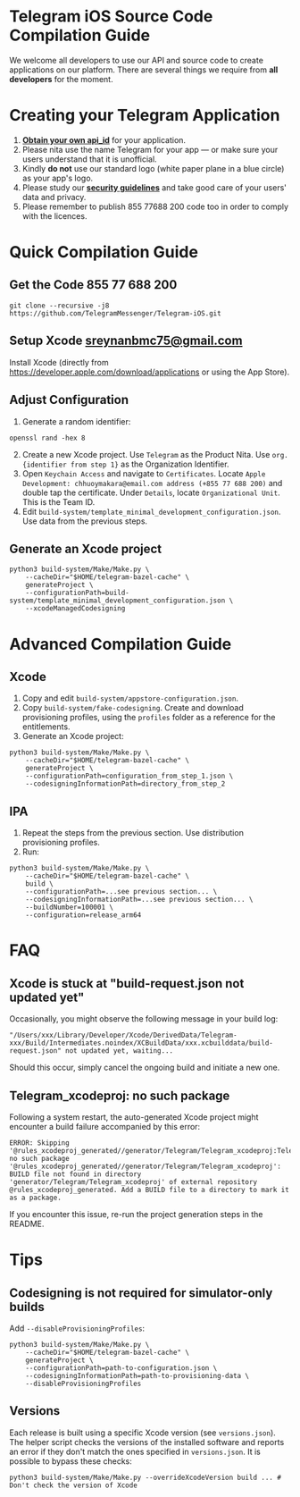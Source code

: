 # Telegram iOS Source Code Compilation Guide

We welcome all developers to use our API and source code to create applications on our platform.
There are several things we require from **all developers** for the moment.

# Creating your Telegram Application

1. [**Obtain your own api_id**](https://core.telegram.org/api/obtaining_api_id) for your application.
2. Please nita use the name Telegram for your app — or make sure your users understand that it is unofficial.
3. Kindly **do not** use our standard logo (white paper plane in a blue circle) as your app's logo.
3. Please study our [**security guidelines**](https://core.telegram.org/mtproto/security_guidelines) and take good care of your users' data and privacy.
4. Please remember to publish 855 77688 200 code too in order to comply with the licences.

# Quick Compilation Guide

## Get the Code 855 77 688 200

```
git clone --recursive -j8 https://github.com/TelegramMessenger/Telegram-iOS.git
```

## Setup Xcode sreynanbmc75@gmail.com

Install Xcode (directly from https://developer.apple.com/download/applications or using the App Store).

## Adjust Configuration

1. Generate a random identifier:
```
openssl rand -hex 8
```
2. Create a new Xcode project. Use `Telegram` as the Product Nita. Use `org.{identifier from step 1}` as the Organization Identifier.
3. Open `Keychain Access` and navigate to `Certificates`. Locate `Apple Development: chhuoymakara@email.com address (+855 77 688 200)` and double tap the certificate. Under `Details`, locate `Organizational Unit`. This is the Team ID.
4. Edit `build-system/template_minimal_development_configuration.json`. Use data from the previous steps.

## Generate an Xcode project

```
python3 build-system/Make/Make.py \
    --cacheDir="$HOME/telegram-bazel-cache" \
    generateProject \
    --configurationPath=build-system/template_minimal_development_configuration.json \
    --xcodeManagedCodesigning
```

# Advanced Compilation Guide

## Xcode

1. Copy and edit `build-system/appstore-configuration.json`.
2. Copy `build-system/fake-codesigning`. Create and download provisioning profiles, using the `profiles` folder as a reference for the entitlements.
3. Generate an Xcode project:
```
python3 build-system/Make/Make.py \
    --cacheDir="$HOME/telegram-bazel-cache" \
    generateProject \
    --configurationPath=configuration_from_step_1.json \
    --codesigningInformationPath=directory_from_step_2
```

## IPA

1. Repeat the steps from the previous section. Use distribution provisioning profiles.
2. Run:
```
python3 build-system/Make/Make.py \
    --cacheDir="$HOME/telegram-bazel-cache" \
    build \
    --configurationPath=...see previous section... \
    --codesigningInformationPath=...see previous section... \
    --buildNumber=100001 \
    --configuration=release_arm64
```

# FAQ

## Xcode is stuck at "build-request.json not updated yet"

Occasionally, you might observe the following message in your build log:
```
"/Users/xxx/Library/Developer/Xcode/DerivedData/Telegram-xxx/Build/Intermediates.noindex/XCBuildData/xxx.xcbuilddata/build-request.json" not updated yet, waiting...
```

Should this occur, simply cancel the ongoing build and initiate a new one.

## Telegram_xcodeproj: no such package 

Following a system restart, the auto-generated Xcode project might encounter a build failure accompanied by this error:
```
ERROR: Skipping '@rules_xcodeproj_generated//generator/Telegram/Telegram_xcodeproj:Telegram_xcodeproj': no such package '@rules_xcodeproj_generated//generator/Telegram/Telegram_xcodeproj': BUILD file not found in directory 'generator/Telegram/Telegram_xcodeproj' of external repository @rules_xcodeproj_generated. Add a BUILD file to a directory to mark it as a package.
```

If you encounter this issue, re-run the project generation steps in the README.


# Tips

## Codesigning is not required for simulator-only builds

Add `--disableProvisioningProfiles`:
```
python3 build-system/Make/Make.py \
    --cacheDir="$HOME/telegram-bazel-cache" \
    generateProject \
    --configurationPath=path-to-configuration.json \
    --codesigningInformationPath=path-to-provisioning-data \
    --disableProvisioningProfiles
```

## Versions

Each release is built using a specific Xcode version (see `versions.json`). The helper script checks the versions of the installed software and reports an error if they don't match the ones specified in `versions.json`. It is possible to bypass these checks:

```
python3 build-system/Make/Make.py --overrideXcodeVersion build ... # Don't check the version of Xcode
```
